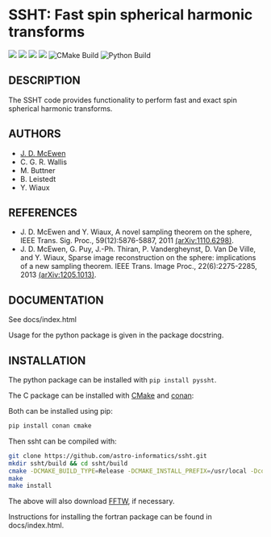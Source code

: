 # SSHT: Fast spin spherical harmonic transforms

[docs-img]: https://img.shields.io/badge/docs-stable-blue.svg
[docs-url]: https://astro-informatics.github.io/ssht/
[bintray-img]: https://img.shields.io/bintray/v/mdavezac/AstroFizz/ssht:AstroFizz?label=C%20package
[bintray-url]: https://bintray.com/mdavezac/AstroFizz/ssht:AstroFizz/1.3.2:stable/link
[pypi-img]: https://badge.fury.io/py/pyssht.svg
[pypi-url]: https://badge.fury.io/py/pyssht
[codefactor-img]: https://www.codefactor.io/repository/github/astro-informatics/ssht/badge/main
[codefactor-url]: https://www.codefactor.io/repository/github/astro-informatics/ssht/overview/main

[![][docs-img]][docs-url]
[![][bintray-img]][bintray-url]
[![][pypi-img]][pypi-url]
[![][codefactor-img]][codefactor-url]
![CMake Build](https://github.com/astro-informatics/ssht/workflows/CMake%20Build/badge.svg)
![Python Build](https://github.com/astro-informatics/ssht/workflows/Python%20Build/badge.svg)

## DESCRIPTION

The SSHT code provides functionality to perform fast and exact spin spherical
harmonic transforms.

## AUTHORS
- [J. D. McEwen](https://www.jasonmcewen.org)
- C. G. R. Wallis
- M. Buttner
- B. Leistedt
- Y. Wiaux

## REFERENCES
- J. D. McEwen and Y. Wiaux, A novel sampling theorem on the sphere, IEEE Trans. Sig. Proc., 59(12):5876-5887, 2011 [(arXiv:1110.6298)](https://arxiv.org/abs/1110.6298).
- J. D. McEwen, G. Puy, J.-Ph. Thiran, P. Vandergheynst, D. Van De Ville, and Y. Wiaux, Sparse image reconstruction on the sphere: implications of a new sampling theorem. IEEE Trans. Image Proc., 22(6):2275-2285, 2013 [(arXiv:1205.1013)](https://arxiv.org/abs/1205.1013).

## DOCUMENTATION
See docs/index.html

Usage for the python package is given in the package docstring.

## INSTALLATION
The python package can be installed with ``pip install pyssht``.

The C package can be installed with [CMake](https://cmake.org) and
[conan](https://docs.conan.io/en/latest/howtos/other_languages_package_manager/python.html):

Both can be installed using pip:

```bash
pip install conan cmake
```

Then ssht can be compiled with:

```bash
git clone https://github.com/astro-informatics/ssht.git
mkdir ssht/build && cd ssht/build
cmake -DCMAKE_BUILD_TYPE=Release -DCMAKE_INSTALL_PREFIX=/usr/local -Dconan_deps=True ..
make
make install
```

The above will also download [FFTW](http://www.fftw.org/), if necessary.

Instructions for installing the fortran package can be found in docs/index.html.
